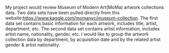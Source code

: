 My project would review Museum of Modern Art(MoMa) artwork collections data. Two data sets have been pulled directly from this website:https://www.kaggle.com/momanyc/museum-collection. The first data set contains basic information for each artwork, includes title, artist, department, etc. The second data set contains artist information, includes artist name, nationality, gender, etc. I would like to group the artwork collection data by department, by acquisition date and by the related artist gender & artist nationality. 
